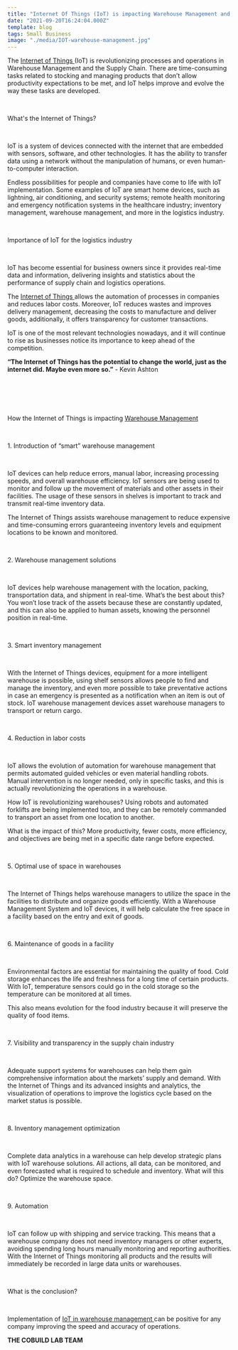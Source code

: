 ```yaml
---
title: "Internet Of Things (IoT) is impacting Warehouse Management and here is how"
date: "2021-09-20T16:24:04.000Z"
template: blog
tags: Small Business
image: "./media/IOT-warehouse-management.jpg"
---
```


The <a target="_blank" href="https://www.cobuildlab.com/services/iot-development/"> Internet of Things </a> (IoT) is revolutionizing processes and operations in Warehouse Management and the Supply Chain. There are time-consuming tasks related to stocking and managing products that don’t allow productivity expectations to be met, and IoT helps improve and evolve the way these tasks are developed.

<br>

<title-2>What's the Internet of Things?</title-2>

<br>

IoT is a system of devices connected with the internet that are embedded with sensors, software, and other technologies. It has the ability to transfer data using a network without the manipulation of humans, or even human-to-computer interaction. 

Endless possibilities for people and companies have come to life with IoT implementation. Some examples of IoT are smart home devices, such as lightning, air conditioning, and security systems;  remote health monitoring and emergency notification systems in the healthcare industry; inventory management, warehouse management, and more in the logistics industry.

<br>

<title-2>Importance of IoT for the logistics industry</title-2>

<br>

IoT has become essential for business owners since it provides real-time data and information, delivering insights and statistics about the performance of supply chain and logistics operations.

The <a target="_blank" href="https://www.cobuildlab.com/services/iot-development/">  Internet of Things </a> allows the automation of processes in companies and reduces labor costs. Moreover, IoT reduces wastes and improves delivery management, decreasing the costs to manufacture and deliver goods, additionally, it offers transparency for customer transactions.

IoT is one of the most relevant technologies nowadays, and it will continue to rise as businesses notice its importance to keep ahead of the competition. 

**“The Internet of Things has the potential to change the world, just as the internet did. Maybe even more so.”** - Kevin Ashton

<br>

<youtube-video id="H881x-zIurY"></youtube-video>

<br>

<br>

<title-2>How the Internet of Things is impacting <a target="_blank" href="aqui va el link">  Warehouse Management </a></title-2>

<br>

<title-3>1. Introduction of “smart” warehouse management</title-3>

<br>

IoT devices can help reduce errors, manual labor, increasing processing speeds, and overall warehouse efficiency. IoT sensors are being used to monitor and follow up the movement of materials and other assets in their facilities. The usage of these sensors in shelves is important to track and transmit real-time inventory data.

The Internet of Things assists warehouse management to reduce expensive and time-consuming errors guaranteeing inventory levels and equipment locations to be known and monitored.

<br>

<title-3>2. Warehouse management solutions</title-3>

<br>

IoT devices help warehouse management with the location, packing, transportation data, and shipment in real-time. What’s the best about this? You won’t lose track of the assets because these are constantly updated, and this can also be applied to human assets, knowing the personnel position in real-time.

<br>

<title-3>3. Smart inventory management</title-3>

<br>

With the Internet of Things devices, equipment for a more intelligent warehouse is possible, using shelf sensors allows people to find and manage the inventory, and even more possible to take preventative actions in case an emergency is presented as a notification when an item is out of stock. IoT warehouse management devices asset warehouse managers to transport or return cargo.

<br>

<title-3>4. Reduction in labor costs</title-3>

<br>

IoT allows the evolution of automation for warehouse management that permits automated guided vehicles or even material handling robots. Manual intervention is no longer needed, only in specific tasks, and this is actually revolutionizing the operations in a warehouse.

How IoT is revolutionizing warehouses? Using robots and automated forklifts are being implemented too, and they can be remotely commanded to transport an asset from one location to another. 

What is the impact of this? More productivity, fewer costs, more efficiency, and objectives are being met in a specific date range before expected.

<br>

<title-3>5. Optimal use of space in warehouses</title-3>

<br>

The Internet of Things helps warehouse managers to utilize the space in the facilities to distribute and organize goods efficiently. With a Warehouse Management System and IoT devices, it will help calculate the free space in a facility based on the entry and exit of goods.

<br>

<title-3>6. Maintenance of goods in a facility</title-3>

<br>

Environmental factors are essential for maintaining the quality of food. Cold storage enhances the life and freshness for a long time of certain products. With IoT, temperature sensors could go in the cold storage so the temperature can be monitored at all times. 

This also means evolution for the food industry because it will preserve the quality of food items.

<br>

<title-3>7. Visibility and transparency in the supply chain industry</title-3>

<br>

Adequate support systems for warehouses can help them gain comprehensive information about the markets’ supply and demand. With the Internet of Things and its advanced insights and analytics, the visualization of operations to improve the logistics cycle based on the market status is possible.

<br>

<title-3>8. Inventory management optimization</title-3>

<br>

Complete data analytics in a warehouse can help develop strategic plans with IoT warehouse solutions. All actions, all data, can be monitored, and even forecasted what is required to schedule and inventory. What will this do? Optimize the warehouse space.

<br>

<title-3>9. Automation</title-3>

<br>

IoT can follow up with shipping and service tracking. This means that a warehouse company does not need inventory managers or other experts, avoiding spending long hours manually monitoring and reporting authorities. With the Internet of Things monitoring all products and the results will immediately be recorded in large data units or warehouses.

<br>

<title-2>What is the conclusion?</title-2>

<br>

Implementation of <a target="_blank" href="https://www.cobuildlab.com/services/iot-development/">  IoT in warehouse management </a> can be positive for any company improving the speed and accuracy of operations.


**THE COBUILD LAB TEAM**
